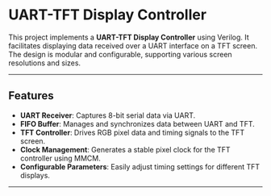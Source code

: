 
# UART-TFT Display Controller

This project implements a **UART-TFT Display Controller** using Verilog. It facilitates displaying data received over a UART interface on a TFT screen. The design is modular and configurable, supporting various screen resolutions and sizes.

---

## Features

- **UART Receiver**: Captures 8-bit serial data via UART.
- **FIFO Buffer**: Manages and synchronizes data between UART and TFT.
- **TFT Controller**: Drives RGB pixel data and timing signals to the TFT screen.
- **Clock Management**: Generates a stable pixel clock for the TFT controller using MMCM.
- **Configurable Parameters**: Easily adjust timing settings for different TFT displays.

---
